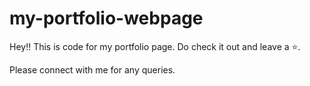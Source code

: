 # my-portfolio-webpage

Hey!! This is code for my portfolio page. Do check it out and leave a ⭐.

Please connect with me for any queries.
